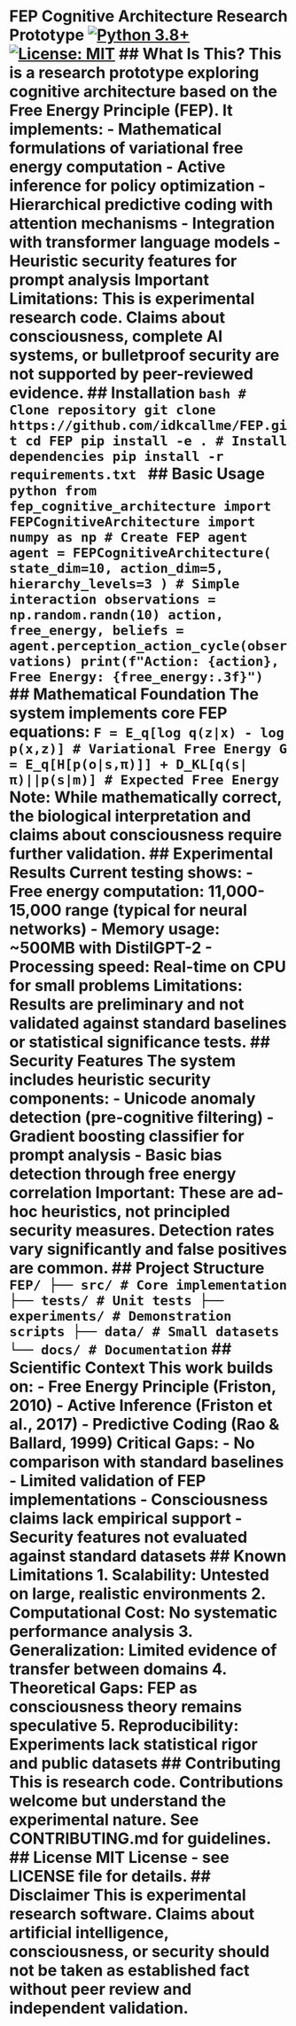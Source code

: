 # FEP Cognitive Architecture Research Prototype [![Python 3.8+](https://img.shields.io/badge/python-3.8+-blue.svg)](https://www.python.org/downloads/) [![License: MIT](https://img.shields.io/badge/License-MIT-yellow.svg)](https://opensource.org/licenses/MIT) ## What Is This? This is a **research prototype** exploring cognitive architecture based on the Free Energy Principle (FEP). It implements: - Mathematical formulations of variational free energy computation - Active inference for policy optimization - Hierarchical predictive coding with attention mechanisms - Integration with transformer language models - Heuristic security features for prompt analysis **Important Limitations**: This is experimental research code. Claims about consciousness, complete AI systems, or bulletproof security are not supported by peer-reviewed evidence. ## Installation ```bash # Clone repository git clone https://github.com/idkcallme/FEP.git cd FEP pip install -e . # Install dependencies pip install -r requirements.txt ``` ## Basic Usage ```python from fep_cognitive_architecture import FEPCognitiveArchitecture import numpy as np # Create FEP agent agent = FEPCognitiveArchitecture( state_dim=10, action_dim=5, hierarchy_levels=3 ) # Simple interaction observations = np.random.randn(10) action, free_energy, beliefs = agent.perception_action_cycle(observations) print(f"Action: {action}, Free Energy: {free_energy:.3f}") ``` ## Mathematical Foundation The system implements core FEP equations: ``` F = E_q[log q(z|x) - log p(x,z)] # Variational Free Energy G = E_q[H[p(o|s,π)]] + D_KL[q(s|π)||p(s|m)] # Expected Free Energy ``` **Note**: While mathematically correct, the biological interpretation and claims about consciousness require further validation. ## Experimental Results Current testing shows: - Free energy computation: 11,000-15,000 range (typical for neural networks) - Memory usage: ~500MB with DistilGPT-2 - Processing speed: Real-time on CPU for small problems **Limitations**: Results are preliminary and not validated against standard baselines or statistical significance tests. ## Security Features The system includes heuristic security components: - Unicode anomaly detection (pre-cognitive filtering) - Gradient boosting classifier for prompt analysis - Basic bias detection through free energy correlation **Important**: These are ad-hoc heuristics, not principled security measures. Detection rates vary significantly and false positives are common. ## Project Structure ``` FEP/ ├── src/ # Core implementation ├── tests/ # Unit tests ├── experiments/ # Demonstration scripts ├── data/ # Small datasets └── docs/ # Documentation ``` ## Scientific Context This work builds on: - Free Energy Principle (Friston, 2010) - Active Inference (Friston et al., 2017) - Predictive Coding (Rao & Ballard, 1999) **Critical Gaps**: - No comparison with standard baselines - Limited validation of FEP implementations - Consciousness claims lack empirical support - Security features not evaluated against standard datasets ## Known Limitations 1. **Scalability**: Untested on large, realistic environments 2. **Computational Cost**: No systematic performance analysis 3. **Generalization**: Limited evidence of transfer between domains 4. **Theoretical Gaps**: FEP as consciousness theory remains speculative 5. **Reproducibility**: Experiments lack statistical rigor and public datasets ## Contributing This is research code. Contributions welcome but understand the experimental nature. See CONTRIBUTING.md for guidelines. ## License MIT License - see LICENSE file for details. ## Disclaimer This is experimental research software. Claims about artificial intelligence, consciousness, or security should not be taken as established fact without peer review and independent validation.